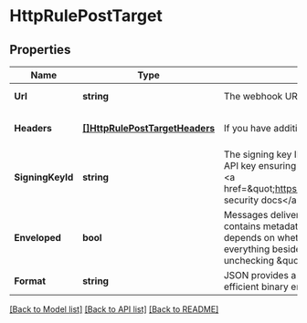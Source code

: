 # HttpRulePostTarget

## Properties
Name | Type | Description | Notes
------------ | ------------- | ------------- | -------------
**Url** | **string** | The webhook URL that Ably will POST events to. | [default to null]
**Headers** | [**[]HttpRulePostTargetHeaders**](http_rule_post_target_headers.md) | If you have additional information to send, you&#x27;ll need to include the relevant headers. | [optional] [default to null]
**SigningKeyId** | **string** | The signing key ID for use in &#x60;batch&#x60; mode. Ably will optionally sign the payload using an API key ensuring your servers can validate the payload using the private API key. See the &lt;a href&#x3D;\&quot;https://ably.com/documentation/general/events#security\&quot;&gt;webhook security docs&lt;/a&gt; for more information. | [optional] [default to null]
**Enveloped** | **bool** | Messages delivered through Reactor are wrapped in an Ably envelope by default that contains metadata about the message and its payload. The form of the envelope depends on whether it is part of a Webhook/Function or a Queue/Firehose rule. For everything besides Webhooks, you can ensure you only get the raw payload by unchecking \&quot;Enveloped\&quot; when setting up the rule. | [optional] [default to null]
**Format** | **string** | JSON provides a simpler text-based encoding, whereas MsgPack provides a more efficient binary encoding. | [default to null]

[[Back to Model list]](../README.md#documentation-for-models) [[Back to API list]](../README.md#documentation-for-api-endpoints) [[Back to README]](../README.md)

